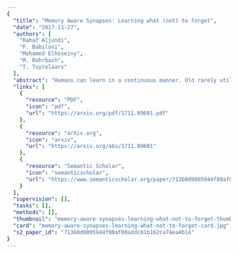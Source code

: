 ```yaml
---
{
  "title": "Memory Aware Synapses: Learning what (not) to forget",
  "date": "2017-11-27",
  "authors": [
    "Rahaf Aljundi",
    "F. Babiloni",
    "Mohamed Elhoseiny",
    "M. Rohrbach",
    "T. Tuytelaars"
  ],
  "abstract": "Humans can learn in a continuous manner. Old rarely utilized knowledge can be overwritten by new incoming information while important, frequently used knowledge is prevented from being erased. In artificial learning systems, lifelong learning so far has focused mainly on accumulating knowledge over tasks and overcoming catastrophic forgetting. In this paper, we argue that, given the limited model capacity and the unlimited new information to be learned, knowledge has to be preserved or erased selectively. Inspired by neuroplasticity, we propose an online method to compute the importance of the parameters of a neural network, based on the data that the network is actively applied to, in an unsupervised manner. After learning a task, whenever a sample is fed to the network, we accumulate an importance measure for each parameter of the network, based on how sensitive the predicted output is to a change in this parameter. When learning a new task, changes to important parameters are penalized. We show that a local version of our method is a direct application of Hebb's rule in identifying the important connections between neurons. We test our method on a sequence of object recognition tasks and on the challenging problem of learning an embedding in a continuous manner. We show state of the art performance and the ability to adapt the importance of the parameters towards what the network needs (not) to forget, which may be different for different test conditions.",
  "links": [
    {
      "resource": "PDF",
      "icon": "pdf",
      "url": "https://arxiv.org/pdf/1711.09601.pdf"
    },
    {
      "resource": "arXiv.org",
      "icon": "arxiv",
      "url": "https://arxiv.org/abs/1711.09601"
    },
    {
      "resource": "Semantic Scholar",
      "icon": "semanticscholar",
      "url": "https://www.semanticscholar.org/paper/713b0d9005944f80af00addc81b162ca74ea4b14"
    }
  ],
  "supervision": [],
  "tasks": [],
  "methods": [],
  "thumbnail": "memory-aware-synapses-learning-what-not-to-forget-thumb.jpg",
  "card": "memory-aware-synapses-learning-what-not-to-forget-card.jpg",
  "s2_paper_id": "713b0d9005944f80af00addc81b162ca74ea4b14"
}
---
```


